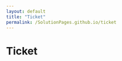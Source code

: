 ```yaml
---
layout: default
title: "Ticket"
permalink: /SolutionPages.github.io/ticket
---
```


<h1> Ticket </h1>